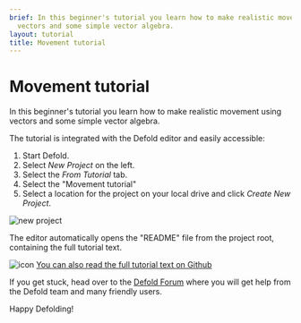 ```yaml
---
brief: In this beginner's tutorial you learn how to make realistic movement using
  vectors and some simple vector algebra.
layout: tutorial
title: Movement tutorial
---
```


# Movement tutorial

In this beginner's tutorial you learn how to make realistic movement using vectors and some simple vector algebra.

The tutorial is integrated with the Defold editor and easily accessible:

1. Start Defold.
2. Select *New Project* on the left.
3. Select the *From Tutorial* tab.
4. Select the "Movement tutorial"
5. Select a location for the project on your local drive and click *Create New Project*.

![new project](../images/new-movement.png)

The editor automatically opens the "README" file from the project root, containing the full tutorial text.

![icon](../images/icon-tutorial.svg) [You can also read the full tutorial text on Github](https://github.com/defold/tutorial-movement)

If you get stuck, head over to the [Defold Forum](//forum.defold.com) where you will get help from the Defold team and many friendly users.

Happy Defolding!